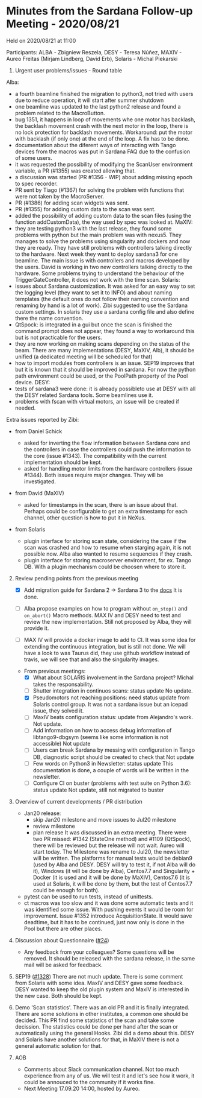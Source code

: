 # Minutes from the Sardana Follow-up Meeting - 2020/08/21

Held on 2020/08/21 at 11:00

Participants: ALBA - Zbigniew Reszela, DESY - Teresa Núñez, MAXIV - Aureo Freitas (Mirjam Lindberg, David Erb), Solaris - Michal Piekarski 

1. Urgent user problems/issues - Round table

Alba:
- a fourth beamline finished the migration to python3, not tried with users
  due to reduce operation, it will start after summer shutdown
- one beamline was updated to the last python2 release and found a problem
  related to the MacroButton.
- bug 1351, it happens in loop of movements whe one motor has backlash, the
  backlash movement crash with the next motor in the loop, there is
  no lock protection for backlash movements. Workaround: put the motor
  with backlash (if only one) at the end of the loop. A fix has to be done.
- documentation about the diferent ways of interacting with Tango devices from
  the macros was put in Sardana FAQ due to the confusion of some users.
- it was requested the possibility of modifying the ScanUser environment
  variable, a PR (#1355) was created allowing that.
- a discussion was started (PR #1356 - WIP) about adding missing epoch to
  spec recorder.
- PR sent by Tiago (#1367) for solving the problem with functions that
  were not taken by the MacroServer.
- PR (#1386) for adding scan widgets was sent.
- PR (#1355) for adding custom data to the scan was sent.
- added the possibility of adding custom data to the scan files (using
  the function addCustomData), the way used by spec was looked at.
MaXIV:
- they are testing python3 with the last release, they found some problems with
  python but the main problem was with nexus5. They manages to solve the
  problems using singularity and dockers and now they are ready. They have
  still problems with controllers talking directly to the hardware.
  Next week they want to deploy sardana3 for one beamline.
  The main issue is with controllers and macros developed by the users.
  David is working in two new controllers talking directly to the
  hardware. Some problems trying to understand the behaviour of the
  TriggerGateController, it does not work with the time scan.
Solaris:
- issues about Sardana customization. It was asked for an easy way to set
  the logging level (they want to set it to INFO) and about naming templates
  (the default ones do not follow their naming convention and renaming by hand
  is a lot of work). Zibi suggested to use the Sardana custom
  settings. In solaris they use a sardana config file and also define there
  the name convention. 
- QtSpock: is integrated in a gui but once the scan is finished the command
  prompt does not appear, they found a way to workaround this but is not
  practicable for the users.
- they are now working on making scans depending on the status of the beam.
  There are many implementations (DESY, MaXIV, Alb), it should be unified
  (a dedicated meeting will be scheduled for that)
- how to import modules from controllers is an issue. SEP19 improves
  that but it is known that it should be improved in sardana. For now the
  python path environment could be used, or the PoolPath property of the Pool
  device.
DESY:
- tests of sardana3 were done: it is already possibleto use at DESY with
  all the DESY related Sardana tools. Some beamlines use it.
- problems with fscan with virtual motors, an issue will be created if needed.

Extra issues reported by Zibi:
  - from Daniel Schick
    * asked for inverting the flow information between Sardana core and the
    controllers in case the controllers could push the information to the
    core (issue #1343). The compatibility with the current implementation
    should be kept.
    * asked for handling motor limits from the hardware controllers
    (issue #1344).
    Both issues require major changes. They will be investigated.
  - from David (MaXIV)
    * asked for timestamps in the scan, there is an issue about that. Perhaps
    could be configurable to get an extra timestamp for each channel, other
    question is how to put it in NeXus.

  - from Solaris
    * plugin interface for storing scan state, considering the case if the
    scan was crashed and how to resume when starging again, it is not possible
    now. Alba also wanted to resume sequencies if they crash.
    - plugin interface for storing macroserver environment, for ex. Tango
    DB. With a plugin mechanism could be choosen where to store it.


2. Review pending points from the previous meeting
    - [x] Add migration guide for Sardana 2 -> Sardana 3 to
          the [docs](https://sardana-controls.org/devel/guide_migration/index.html)
	  It is done. 
 
    - [ ] Alba propose examples on how to program without `on_stop()` and `on_abort()` Macro methods.
          MAX IV and DESY need to test and review the new implementation.
	  Still not proposed by Alba, they will provide it.

    - [ ] MAX IV will provide a docker image to add to CI.
          It was some idea for extending the continuous integration, but is
	  still not done. We will have a look to was Taurus did, they use
	  github workflow instead of travis, we will see that and also
	  the singularity images.

    - From previous meetings:
        - [x] What about SOLARIS involvement in the Sardana project?
	      Michal takes the responsability.
        - [ ] Shutter integration in continuos scans: status update
	      No update.
        - [x] Pseudomotors not reaching positions: need status update from Solaris control group.
	  It was not a sardana issue but an icepad issue, they solved it.
        - [ ] MaxIV beats configuration status: update from  Alejandro's work.
	  Not update.
        - [ ] Add information on how to access debug information of libtango9-dbgsym (seems like some information is not accessible)
	  Not update
        - [ ] Users can break Sardana by messing with configuration in Tango DB, diagnostic script should be created to check that
	  Not update
        - [ ] Few words on Python3 in Newsletter: status update
	  This documentation is done, a couple of words will be written in
	  the newsletter.
        - [ ] Configure CI on buster (problems with test suite on Python 3.6): status update
	  Not update, still not migrated to buster
3. Overview of current developments / PR distribution 
    * Jan20 release:
        - skip Jan20 milestone and move issues to Jul20 milestone
        - review milestone
        - plan release
	 It was discussed in an extra meeting. There were two PR missed:
	 #1342 (StateOne method) and #1109 (QtSpock), there will be reviewed
	 but the release will not wait.
	 Aureo will start today. The Milestone was rename to Jul20,
	 the newsletter will be written.
	 The platforms for manual tests would be debian9 (used by Alba
	 and DESY. DESY will try to test it, if not Alba will do it),
	 Windows (it will be done by Alba), Centos7.7 and Singularity + Docker
	 (it is used and it will be done by MaXIV), Centos7.6 (it is used
	 at Solaris, it will be done by them, but the test of Centos7.7 could
	 be enough for both).
    * pytest can be used to run tests, instead of unittests.
    * ct macros was too slow and it was done some automatic tests and it
      was identified some issue. With pushing events it would be room for
      improvement. Issue #1352 introduce AcquisitionState. It would save
      deadtime, but it has to be continued, just now only is done in the
      Pool but there are other places.
      
4. Discussion about Questionnaire ([#24](https://github.com/sardana-org/sardana-followup/issues/24))
    - Any feedback from your colleagues?
   Some questions will be removed. It should be released with the sardana
   release, in the same mail will be asked for feedback.
   
5. SEP19 ([#1328](https://github.com/sardana-org/sardana/pull/1328))
   There are not much update. There is some comment from Solaris with some
   idea. MaxIV and DESY gave some feedback. DESY wanted to keep the old
   plugin system and MaxIV is interested in the new case. Both should be
   kept.
 
6. Demo 'Scan statistics'.
   There was an old PR and it is finally integrated. There are some solutions
   in other institutes, a common one should be decided.
   This PR find some statistics of the scan and take some decission.
   The statistics could be done per hand after the scan or automatically
   using the general Hooks.
   Zibi did a demo about this.
   DESY and Solaris have another solutions for that, in MaXIV there is not
   a general automatic solution for that.
   
7. AOB
   - Comments about Slack communication channel. Not too much experience from
   any of us. We will test it and let's see how it work, it could be annouced
   to the community if it works fine.
   - Next Meeting 17.09.20 14:00, hosted by Aureo.
